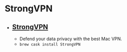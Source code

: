 # StrongVPN
- [StrongVPN](https://strongvpn.com/vpn-apps/macos/)
  - 
  - Defend your data privacy with the best Mac VPN.
  - `brew cask install StrongVPN`

